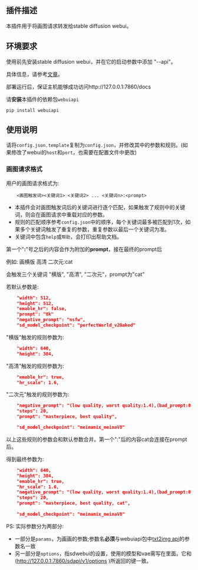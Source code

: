 ## 插件描述

本插件用于将画图请求转发给stable diffusion webui。

## 环境要求

使用前先安装stable diffusion webui，并在它的启动参数中添加 "--api"。

具体信息，请参考[文章](https://github.com/AUTOMATIC1111/stable-diffusion-webui/wiki/API)。

部署运行后，保证主机能够成功访问http://127.0.0.1:7860/docs 

请**安装**本插件的依赖包```webuiapi```

```
pip install webuiapi
```

## 使用说明

请将`config.json.template`复制为`config.json`，并修改其中的参数和规则。(如果修改了webui的`host`和`port`，也需要在配置文件中更改)

### 画图请求格式

用户的画图请求格式为:

```
    <画图触发词><关键词1> <关键词2> ... <关键词n>:<prompt> 
```

- 本插件会对画图触发词后的关键词进行逐个匹配，如果触发了规则中的关键词，则会在画图请求中重载对应的参数。
- 规则的匹配顺序参考`config.json`中的顺序，每个关键词最多被匹配到1次，如果多个关键词触发了重复的参数，重复参数以最后一个关键词为准。
- 关键词中包含`help`或`帮助`，会打印出帮助文档。

第一个"**:**"号之后的内容会作为附加的**prompt**，接在最终的prompt后

例如: 画横版 高清 二次元:cat

会触发三个关键词 "横版", "高清", "二次元"，prompt为"cat"

若默认参数是:
```json
    "width": 512,
    "height": 512,
    "enable_hr": false,
    "prompt": "8k"
    "negative_prompt": "nsfw",
    "sd_model_checkpoint": "perfectWorld_v2Baked"
```

"横版"触发的规则参数为:
```json
    "width": 640,
    "height": 384,
```

"高清"触发的规则参数为:
```json
    "enable_hr": true,
    "hr_scale": 1.6,
```

"二次元"触发的规则参数为:
```json
    "negative_prompt": "(low quality, worst quality:1.4),(bad_prompt:0.8), (monochrome:1.1), (greyscale)",
    "steps": 20,
    "prompt": "masterpiece, best quality",

    "sd_model_checkpoint": "meinamix_meinaV8"
```

以上这些规则的参数会和默认参数合并。第一个":"后的内容cat会连接在prompt后。

得到最终参数为:
```json
    "width": 640,
    "height": 384,
    "enable_hr": true,
    "hr_scale": 1.6,
    "negative_prompt": "(low quality, worst quality:1.4),(bad_prompt:0.8), (monochrome:1.1), (greyscale)",
    "steps": 20,
    "prompt": "masterpiece, best quality, cat",
    
    "sd_model_checkpoint": "meinamix_meinaV8"
```

PS: 实际参数分为两部分:

- 一部分是`params`，为画画的参数;参数名**必须**与webuiapi包中[txt2img api](https://github.com/mix1009/sdwebuiapi/blob/fb2054e149c0a4e25125c0cd7e7dca06bda839d4/webuiapi/webuiapi.py#L163)的参数名一致
- 另一部分是`options`，指sdwebui的设置，使用的模型和vae需写在里面。它和(http://127.0.0.1:7860/sdapi/v1/options )所返回的键一致。
